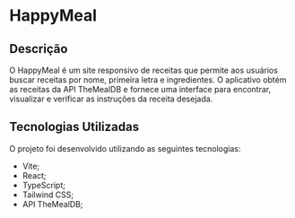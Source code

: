 # HappyMeal

## Descrição

O HappyMeal é um site responsivo de receitas que permite aos usuários buscar receitas por nome, primeira letra e ingredientes. O aplicativo obtém as receitas da API TheMealDB e fornece uma interface para encontrar, visualizar e verificar as instruções da receita desejada.


## Tecnologias Utilizadas

O projeto foi desenvolvido utilizando as seguintes tecnologias:

- Vite;
- React;
- TypeScript;
- Tailwind CSS;
- API TheMealDB;
